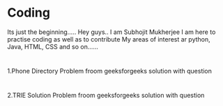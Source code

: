# Coding
Its just the beginning.....
Hey guys.. I am Subhojit Mukherjee
I am here to practise coding as well as to contribute
My areas of interest ar python, Java, HTML, CSS and so on......
#
1.Phone Directory Problem froom geeksforgeeks solution with question
#
2.TRIE Solution Problem froom geeksforgeeks solution with question
